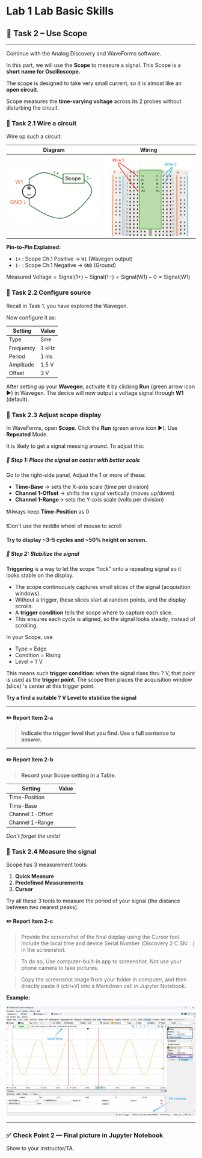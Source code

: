 # Lab 1 Lab Basic Skills



## :dart: Task 2 – Use Scope
---

Continue with the Analog Discovery and WaveForms software.

In this part, we will use the **Scope** to measure a signal. This Scope is a **short name for Oscilloscope.**

The scope is designed to take very small current, so it is almost like an **open circuit**.

Scope measures the **time-varying voltage** across its 2 probes without disturbing the circuit.

### 📌 Task 2.1 Wire a circuit

Wire up such a circuit:

|Diagram|Wiring|
|---------|---------|
| <img src="Pic/circuit.png" width="300"> | <img src="Pic/wiring.png" width="300"> |

**Pin-to-Pin Explained:**  

- `1+` : Scope Ch.1 Positive → `W1` (Wavegen output)  
- `1-` : Scope Ch.1 Negative → `GND` (Ground)  

$\text{Measured Voltage} = \text{Signal}(1+) - \text{Signal}(1-) = \text{Signal(W1)} - 0 = \text{Signal(W1)}$

### 📌 Task 2.2 Configure source

Recall in Task 1, you have explored the Wavegen.

Now configure it as:

| Setting   | Value |
| --------- | ----- |
| Type | Sine      |
| Frequency |   1 kHz    |
| Period  |    1 ms   |
| Amplitude |   1.5 V  |
| Offset    |    3 V   |

After setting up your **Wavegen**, activate it by clicking **Run** (green arrow icon :arrow_forward:) in Wavegen. The device will now output a voltage signal through **W1** (default).  


### 📌 Task 2.3 Adjust scope display

In WaveForms, open **Scope**.  Click the  **Run** (green arrow icon :arrow_forward:). Use **Repeated** Mode.

It is likely to get a signal messing around. To adjust this:

##### 🧷 Step 1: Place the signal on center with better scale

Go to the right-side panel, Adjust the 1 or more of these:

- **Time-Base** → sets the X-axis scale (time per division) 
- **Channel 1-Offset** → shifts the signal vertically (moves up/down)   
- **Channel 1-Range**→ sets the Y-axis scale (volts per division)

❗Always keep **Time-Position** as 0

❗Don't use the middle wheel of mouse to scroll

**Try to display ~3–5 cycles and ~50%  height on screen.**

##### 🧷 Step 2: Stabilize the signal

**Triggering** is a way to let the scope “lock” onto a repeating signal so it looks stable on the display.

* The scope continuously captures small slices of the signal (acquisition windows).
* Without a trigger, these slices start at random points, and the display scrolls.
* A **trigger condition** tells the scope where to capture each slice.
* This ensures each cycle is aligned, so the signal looks steady, instead of scrolling.

In your Scope, use 

- Type = Edge  
- Condition = Rising  
- Level = ? V  

This means such **trigger condition**: when the signal rises thru ? V, that point is used as the **trigger point**. The scope then places the acquisition window (slice) 's center at this trigger point.

**Try a find a suitable ? V Level to stabilize the signal**

---

#### :pencil2:  Report Item 2-a
> **Indicate the trigger level that you find. Use a full sentence to answer.**  

---

#### :pencil2:  Report Item 2-b

> **Record your Scope setting in a Table.**  

| Setting   | Value |
| --------- | ----- |
| Time-Position |      |
| Time-Base |      |
| Channel 1-Offset |      |
| Channel 1-Range |    |

*Don’t forget the units!*  

### 📌 Task 2.4 Measure the signal

Scope has 3 measurement tools:  

1. **Quick Measure**  
2. **Predefined Measurements** 
3. **Cursor**  
   

Try all these 3 tools to measure the period of your signal (the distance between two nearest peaks).


#### :pencil2:  Report Item 2-c

> Provide the screenshot of the final display using the Cursor tool. Include the local time and device Serial Number (Discovery 2 C SN: ..) in the screenshot. 

> To do so, Use computer-built-in app to screenshot. Not use your phone camera to take pictures.

> Copy the screenshot image from your folder in computer, and then directly paste it (ctrl+V) into a Markdown cell in Jupyter Notebook.

**Example:**

 <img src="Pic/display.png" width="700"> 

 

---------

### ✅ Check Point 2 — Final picture in Jupyter Notebook


Show to your instructor/TA.

